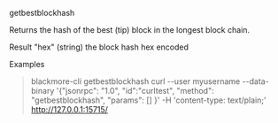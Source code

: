 getbestblockhash

Returns the hash of the best (tip) block in the longest block chain.

Result
"hex"      (string) the block hash hex encoded

Examples
> blackmore-cli getbestblockhash 
> curl --user myusername --data-binary '{"jsonrpc": "1.0", "id":"curltest", "method": "getbestblockhash", "params": [] }' -H 'content-type: text/plain;' http://127.0.0.1:15715/

